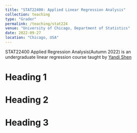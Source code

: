 ```yaml
---
title: "STAT22400: Applied Linear Regression Analysis"
collection: teaching
type: "Grader"
permalink: /teaching/stat224
venue: "University of Chicago, Department of Statistics"
date: 2022-09-27
location: "Chicago, USA"
---
```


STAT22400 Applied Regression Analysis(Autumn 2022) is an undergraduate linear regression course taught by [Yandi Shen](https://sayidshen.github.io/index.html)

Heading 1
======

Heading 2
======

Heading 3
======
